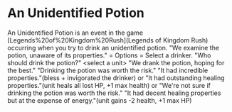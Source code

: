 # An Unidentified Potion

An Unidentified Potion is an event in the game [Legends%20of%20Kingdom%20Rush](Legends of Kingdom Rush) occurring when you try to drink an unidentified potion.
"We examine the potion, unaware of its properties."
= Options =
Select a drinker.
"Who should drink the potion?"
&lt;select a unit&gt;
"We drank the potion, hoping for the best."
"Drinking the potion was worth the risk."
"It had incredible properties."(bless + invigorated the drinker)
or
"It had outstanding healing properties."(unit heals all lost HP, +1 max health)
or
"We're not sure if drinking the potion was worth the risk."
"It had decent healing properties but at the expense of energy."(unit gains -2 health, +1 max HP)